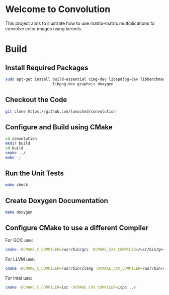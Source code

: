 # Welcome to Convolution
This project aims to illustrate how to use matrix-matrix multiplications to convolve color images using kernels.

# Build

## Install Required Packages
```bash
sudo apt-get install build-essential cimg-dev libspdlog-dev libbenchmark-dev cmake libboost-dev \
                     libpng-dev graphviz doxygen
```

## Checkout the Code
```bash
git clone https://github.com/lunochod/convolution
```

## Configure and Build using CMake
```bash
cd convolution
mkdir build
cd build
cmake ../
make -j
```

## Run the Unit Tests
```bash
make check
```

## Create Doxygen Documentation
```bash
make doxygen
```

## Configure CMake to use a different Compiler
For GCC use:
```bash
cmake -DCMAKE_C_COMPILER=/usr/bin/gcc -DCMAKE_CXX_COMPILER=/usr/bin/g++ ../
```

For LLVM use:
```bash
cmake -DCMAKE_C_COMPILER=/usr/bin/clang -DCMAKE_CXX_COMPILER=/usr/bin/clang++ ../
```

For Intel use:
```bash
cmake -DCMAKE_C_COMPILER=icc -DCMAKE_CXX_COMPILER=icpc ../
```
